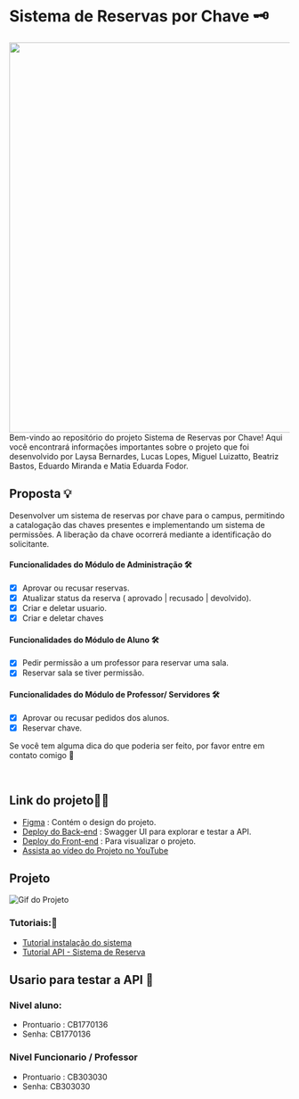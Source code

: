# Sistema de Reservas por Chave 🗝️
<img align="right" height="700em" src="https://github.com/Laysabernardes/ReservaDeChavesIFSP/assets/132034642/5c46298c-c79e-46af-a5da-5bb31e500b0f"/>
<br>
<div style=" align-items: center;">
<p>  Bem-vindo ao repositório do projeto Sistema de Reservas por Chave! Aqui você encontrará informações importantes sobre o projeto que foi desenvolvido por Laysa Bernardes, Lucas Lopes, Miguel Luizatto, Beatriz Bastos, Eduardo Miranda e Matia Eduarda Fodor.</p>
</div>

## Proposta 💡
Desenvolver um sistema de reservas por chave para o campus, permitindo a catalogação das chaves presentes e implementando um sistema de permissões. A liberação da chave ocorrerá mediante a identificação do solicitante.

#### Funcionalidades do Módulo de Administração 🛠️
- [x] Aprovar ou recusar reservas.
- [x] Atualizar status da reserva ( aprovado | recusado | devolvido).
- [x] Criar e deletar usuario.
- [x] Criar e deletar chaves

#### Funcionalidades do Módulo de Aluno 🛠️
- [x] Pedir permissão a um professor para reservar uma sala.
- [x] Reservar sala se tiver permissão.

#### Funcionalidades do Módulo de Professor/ Servidores 🛠️
- [x] Aprovar ou recusar pedidos dos alunos.
- [x] Reservar chave.

Se você tem alguma dica do que poderia ser feito, por favor entre em contato comigo 🚀

<br>
 
## Link do projeto👨‍💻
- [Figma](https://www.figma.com/file/9Tv6VRPZciiEMYh1am0cpL/Reserva-de-Chaves?type=design&node-id=0-1&mode=design&t=1NGAws6fL6hmiK0f-0) : Contém o design do projeto.
- [Deploy do Back-end](https://backend-reserva-ifsp.onrender.com/doc/) : Swagger UI para explorar e testar a API.
- [Deploy do Front-end](https://laysabernardes.github.io/frontendreserva/) : Para visualizar o projeto.
- [Assista ao vídeo do Projeto no YouTube](https://youtu.be/MHvu_VzqNRY)

## Projeto 
![Gif do Projeto](./RESERVADECHAVE.gif)

### Tutoriais:📝
- [Tutorial instalação do sistema ](https://drive.google.com/file/d/1AE7yujYhzW_vidkUfBpyLbY8LE-i82Xz/view?usp=drivesdk)
- [Tutorial API - Sistema de Reserva ](https://drive.google.com/file/d/1AF4YqVlZ6r3GC14v45lRLS3M-wsBgyLW/view?usp=drivesdk)

## Usario para testar a API 🚀
### Nivel aluno:
- Prontuario : CB1770136
- Senha: CB1770136

### Nivel Funcionario / Professor
- Prontuario : CB303030
- Senha: CB303030







